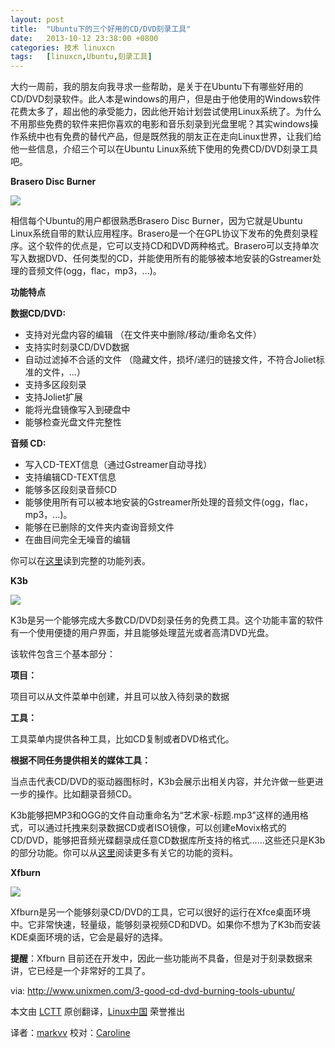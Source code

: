 ```yaml
---
layout: post
title:	"Ubuntu下的三个好用的CD/DVD刻录工具"
date:	2013-10-12 23:38:00 +0800 
categories:	技术 linuxcn 
tags:	[linuxcn,Ubuntu,刻录工具]
---
```



大约一周前，我的朋友向我寻求一些帮助，是关于在Ubuntu下有哪些好用的CD/DVD刻录软件。此人本是windows的用户，但是由于他使用的Windows软件花费太多了，超出他的承受能力，因此他开始计划尝试使用Linux系统了。为什么不用那些免费的软件来把你喜欢的电影和音乐刻录到光盘里呢？其实windows操作系统中也有免费的替代产品，但是既然我的朋友正在走向Linux世界，让我们给他一些信息，介绍三个可以在Ubuntu Linux系统下使用的免费CD/DVD刻录工具吧。


**Brasero Disc Burner**


![](/Asserts/Images//attachment/album/201310/11/225249gsofsqs5g5yye55y.png) 


相信每个Ubuntu的用户都很熟悉Brasero Disc Burner，因为它就是Ubuntu Linux系统自带的默认应用程序。Brasero是一个在GPL协议下发布的免费刻录程序。这个软件的优点是，它可以支持CD和DVD两种格式。Brasero可以支持单次写入数据DVD、任何类型的CD，并能使用所有的能够被本地安装的Gstreamer处理的音频文件(ogg，flac，mp3，...)。


**功能特点**


**数据CD/DVD:**


* 支持对光盘内容的编辑 （在文件夹中删除/移动/重命名文件）
* 支持实时刻录CD/DVD数据
* 自动过滤掉不合适的文件 （隐藏文件，损坏/递归的链接文件，不符合Joliet标准的文件，...）
* 支持多区段刻录
* 支持Joliet扩展
* 能将光盘镜像写入到硬盘中
* 能够检查光盘文件完整性


**音频 CD:**


* 写入CD-TEXT信息（通过Gstreamer自动寻找）
* 支持编辑CD-TEXT信息
* 能够多区段刻录音频CD
* 能够使用所有可以被本地安装的Gstreamer所处理的音频文件(ogg，flac，mp3，...)。
* 能够在已删除的文件夹内查询音频文件
* 在曲目间完全无噪音的编辑


你可以在[这里](https://projects.gnome.org/brasero/)读到完整的功能列表。


**K3b**


 ![](/Asserts/Images//attachment/album/201310/11/2252519mn95lltjlovto7g.png)


K3b是另一个能够完成大多数CD/DVD刻录任务的免费工具。这个功能丰富的软件有一个使用便捷的用户界面，并且能够处理蓝光或者高清DVD光盘。


该软件包含三个基本部分：


**项目：**


项目可以从文件菜单中创建，并且可以放入待刻录的数据


**工具：**


工具菜单内提供各种工具，比如CD复制或者DVD格式化。


**根据不同任务提供相关的媒体工具：**


当点击代表CD/DVD的驱动器图标时，K3b会展示出相关内容，并允许做一些更进一步的操作。比如翻录音频CD。


K3b能够把MP3和OGG的文件自动重命名为“艺术家-标题.mp3”这样的通用格式，可以通过托拽来刻录数据CD或者ISO镜像，可以创建eMovix格式的CD/DVD，能够把音频光碟翻录成任意CD数据库所支持的格式……这些还只是K3b的部分功能。你可以从[这里](http://www.k3b.org/)阅读更多有关它的功能的资料。


**Xfburn**


 ![](/Asserts/Images//attachment/album/201310/11/225253wbc3obvewzoznjcr.png)


Xfburn是另一个能够刻录CD/DVD的工具，它可以很好的运行在Xfce桌面环境中。它非常快速，轻量级，能够刻录视频CD和DVD。如果你不想为了K3b而安装KDE桌面环境的话，它会是最好的选择。


**提醒**：Xfburn 目前还在开发中，因此一些功能尚不具备，但是对于刻录数据来讲，它已经是一个非常好的工具了。


 


via: <http://www.unixmen.com/3-good-cd-dvd-burning-tools-ubuntu/>


本文由 [LCTT](https://github.com/LCTT/TranslateProject) 原创翻译，[Linux中国](http://linux.cn/portal.php) 荣誉推出


译者：[markvv](http://linux.cn/space/markvv) 校对：[Caroline](http://linux.cn/space/14763)
